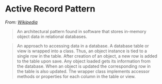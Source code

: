 # Active Record Pattern

*From: [Wikipedia](https://en.wikipedia.org/wiki/Active_record_pattern)*
> An architectural pattern found in software that stores in-memory object data in relational databases.

> An approach to accessing data in a database. A database table or view is wrapped into a class. Thus, an object instance is tied to a single row in the table. After creation of an object, a new row is added to the table upon save. Any object loaded gets its information from the database. When an object is updated the corresponding row in the table is also updated. The wrapper class implements accessor methods or properties for each column in the table or view.
